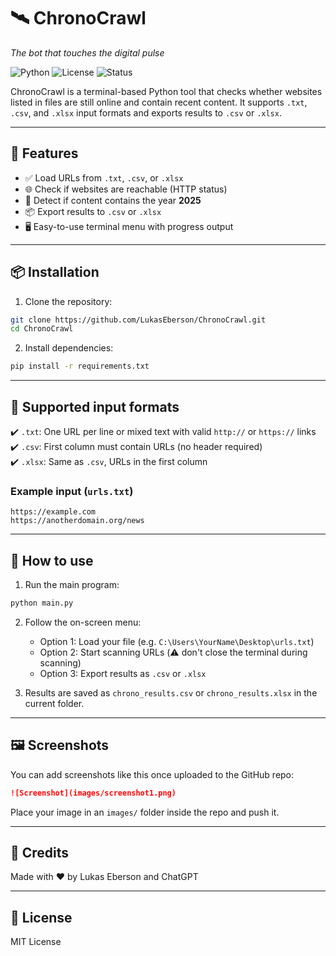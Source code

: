 # 🛰️ ChronoCrawl
_The bot that touches the digital pulse_

![Python](https://img.shields.io/badge/python-3.8+-blue)
![License](https://img.shields.io/badge/license-MIT-green)
![Status](https://img.shields.io/badge/status-active-brightgreen)

ChronoCrawl is a terminal-based Python tool that checks whether websites listed in files are still online and contain recent content.
It supports `.txt`, `.csv`, and `.xlsx` input formats and exports results to `.csv` or `.xlsx`.

---

## 🚀 Features
- ✅ Load URLs from `.txt`, `.csv`, or `.xlsx`
- 🌐 Check if websites are reachable (HTTP status)
- 🔎 Detect if content contains the year **2025**
- 📦 Export results to `.csv` or `.xlsx`
- 🖥️ Easy-to-use terminal menu with progress output

---

## 📦 Installation

1. Clone the repository:
```bash
git clone https://github.com/LukasEberson/ChronoCrawl.git
cd ChronoCrawl
```

2. Install dependencies:
```bash
pip install -r requirements.txt
```

---

## 📁 Supported input formats

✔️ `.txt`: One URL per line or mixed text with valid `http://` or `https://` links  
✔️ `.csv`: First column must contain URLs (no header required)  
✔️ `.xlsx`: Same as `.csv`, URLs in the first column

### Example input (`urls.txt`)
```
https://example.com
https://anotherdomain.org/news
```

---

## 🧭 How to use

1. Run the main program:
```bash
python main.py
```

2. Follow the on-screen menu:
   - Option 1: Load your file (e.g. `C:\Users\YourName\Desktop\urls.txt`)
   - Option 2: Start scanning URLs (⚠️ don't close the terminal during scanning)
   - Option 3: Export results as `.csv` or `.xlsx`

3. Results are saved as `chrono_results.csv` or `chrono_results.xlsx` in the current folder.

---

## 🖼️ Screenshots

You can add screenshots like this once uploaded to the GitHub repo:

```markdown
![Screenshot](images/screenshot1.png)
```

Place your image in an `images/` folder inside the repo and push it.

---

## 🧠 Credits
Made with ❤️ by Lukas Eberson and ChatGPT

---

## 📄 License
MIT License
